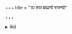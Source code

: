 +++
title = "10 तया ब्राह्मणो राजन्यो"

+++

<details><summary>थिते</summary>

तया ब्राह्मणो राजन्यो वैश्यो वा तेजस्कामो यजेत १०
</details>
